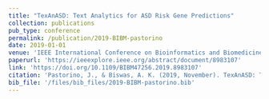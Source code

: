```yaml
---
title: "TexAnASD: Text Analytics for ASD Risk Gene Predictions"
collection: publications
pub_type: conference
permalink: /publication/2019-BIBM-pastorino
date: 2019-01-01
venue: 'IEEE International Conference on Bioinformatics and Biomedicine (BIBM) '
paperurl: 'https://ieeexplore.ieee.org/abstract/document/8983107'
link: 'https://doi.org/10.1109/BIBM47256.2019.8983107'
citation: 'Pastorino, J., & Biswas, A. K. (2019, November). TexAnASD: Text Analytics for ASD Risk Gene Predictions. In 2019 IEEE International Conference on Bioinformatics and Biomedicine (BIBM) (pp. 1350-1357). IEEE.'
bib_file: '/files/bib_files/2019-BIBM-pastorino.bib'
---
```



